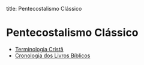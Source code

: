 title: Pentecostalismo Clássico

# Pentecostalismo Clássico

- [Terminologia Cristã](./terminologia-crista/)
- [Cronologia dos Livros Bíblicos](./cronologia-dos-livros-biblicos/)
